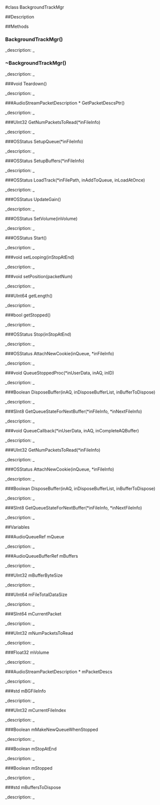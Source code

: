 #class BackgroundTrackMgr


##Description












##Methods



### BackgroundTrackMgr()

<!--
_syntax: BackgroundTrackMgr()_
_name: BackgroundTrackMgr_
_returns: _
_returns_description: _
_parameters: _
_access: public_
_version_started: 007_
_version_deprecated: _
_summary: _
_constant: False_
_static: no_
_visible: True_
_advanced: False_
-->

_description: _














<!----------------------------------------------------------------------------->

### ~BackgroundTrackMgr()

<!--
_syntax: ~BackgroundTrackMgr()_
_name: ~BackgroundTrackMgr_
_returns: _
_returns_description: _
_parameters: _
_access: public_
_version_started: 007_
_version_deprecated: _
_summary: _
_constant: False_
_static: no_
_visible: True_
_advanced: False_
-->

_description: _














<!----------------------------------------------------------------------------->

###void Teardown()

<!--
_syntax: Teardown()_
_name: Teardown_
_returns: void_
_returns_description: _
_parameters: _
_access: public_
_version_started: 007_
_version_deprecated: _
_summary: _
_constant: False_
_static: no_
_visible: True_
_advanced: False_
-->

_description: _














<!----------------------------------------------------------------------------->

###AudioStreamPacketDescription * GetPacketDescsPtr()

<!--
_syntax: GetPacketDescsPtr()_
_name: GetPacketDescsPtr_
_returns: AudioStreamPacketDescription *_
_returns_description: _
_parameters: _
_access: public_
_version_started: 007_
_version_deprecated: _
_summary: _
_constant: False_
_static: no_
_visible: True_
_advanced: False_
-->

_description: _














<!----------------------------------------------------------------------------->

###UInt32 GetNumPacketsToRead(*inFileInfo)

<!--
_syntax: GetNumPacketsToRead(*inFileInfo)_
_name: GetNumPacketsToRead_
_returns: UInt32_
_returns_description: _
_parameters: BackgroundTrackMgr_
_access: public_
_version_started: 007_
_version_deprecated: _
_summary: _
_constant: False_
_static: False_
_visible: True_
_advanced: False_
-->

_description: _














<!----------------------------------------------------------------------------->

###OSStatus SetupQueue(*inFileInfo)

<!--
_syntax: SetupQueue(*inFileInfo)_
_name: SetupQueue_
_returns: OSStatus_
_returns_description: _
_parameters: BG_FileInfo *inFileInfo_
_access: public_
_version_started: 007_
_version_deprecated: _
_summary: _
_constant: False_
_static: no_
_visible: True_
_advanced: False_
-->

_description: _














<!----------------------------------------------------------------------------->

###OSStatus SetupBuffers(*inFileInfo)

<!--
_syntax: SetupBuffers(*inFileInfo)_
_name: SetupBuffers_
_returns: OSStatus_
_returns_description: _
_parameters: BG_FileInfo *inFileInfo_
_access: public_
_version_started: 007_
_version_deprecated: _
_summary: _
_constant: False_
_static: no_
_visible: True_
_advanced: False_
-->

_description: _














<!----------------------------------------------------------------------------->

###OSStatus LoadTrack(*inFilePath, inAddToQueue, inLoadAtOnce)

<!--
_syntax: LoadTrack(*inFilePath, inAddToQueue, inLoadAtOnce)_
_name: LoadTrack_
_returns: OSStatus_
_returns_description: _
_parameters: const char *inFilePath, Boolean inAddToQueue, Boolean inLoadAtOnce_
_access: public_
_version_started: 007_
_version_deprecated: _
_summary: _
_constant: False_
_static: no_
_visible: True_
_advanced: False_
-->

_description: _














<!----------------------------------------------------------------------------->

###OSStatus UpdateGain()

<!--
_syntax: UpdateGain()_
_name: UpdateGain_
_returns: OSStatus_
_returns_description: _
_parameters: _
_access: public_
_version_started: 007_
_version_deprecated: _
_summary: _
_constant: False_
_static: no_
_visible: True_
_advanced: False_
-->

_description: _














<!----------------------------------------------------------------------------->

###OSStatus SetVolume(inVolume)

<!--
_syntax: SetVolume(inVolume)_
_name: SetVolume_
_returns: OSStatus_
_returns_description: _
_parameters: Float32 inVolume_
_access: public_
_version_started: 007_
_version_deprecated: _
_summary: _
_constant: False_
_static: no_
_visible: True_
_advanced: False_
-->

_description: _














<!----------------------------------------------------------------------------->

###OSStatus Start()

<!--
_syntax: Start()_
_name: Start_
_returns: OSStatus_
_returns_description: _
_parameters: _
_access: public_
_version_started: 007_
_version_deprecated: _
_summary: _
_constant: False_
_static: no_
_visible: True_
_advanced: False_
-->

_description: _














<!----------------------------------------------------------------------------->

###void setLooping(inStopAtEnd)

<!--
_syntax: setLooping(inStopAtEnd)_
_name: setLooping_
_returns: void_
_returns_description: _
_parameters: Boolean inStopAtEnd_
_access: public_
_version_started: 007_
_version_deprecated: _
_summary: _
_constant: False_
_static: no_
_visible: True_
_advanced: False_
-->

_description: _














<!----------------------------------------------------------------------------->

###void setPosition(packetNum)

<!--
_syntax: setPosition(packetNum)_
_name: setPosition_
_returns: void_
_returns_description: _
_parameters: SInt64 packetNum_
_access: public_
_version_started: 007_
_version_deprecated: _
_summary: _
_constant: False_
_static: no_
_visible: True_
_advanced: False_
-->

_description: _














<!----------------------------------------------------------------------------->

###UInt64 getLength()

<!--
_syntax: getLength()_
_name: getLength_
_returns: UInt64_
_returns_description: _
_parameters: _
_access: public_
_version_started: 007_
_version_deprecated: _
_summary: _
_constant: False_
_static: no_
_visible: True_
_advanced: False_
-->

_description: _














<!----------------------------------------------------------------------------->

###bool getStopped()

<!--
_syntax: getStopped()_
_name: getStopped_
_returns: bool_
_returns_description: _
_parameters: _
_access: public_
_version_started: 007_
_version_deprecated: _
_summary: _
_constant: False_
_static: no_
_visible: True_
_advanced: False_
-->

_description: _














<!----------------------------------------------------------------------------->

###OSStatus Stop(inStopAtEnd)

<!--
_syntax: Stop(inStopAtEnd)_
_name: Stop_
_returns: OSStatus_
_returns_description: _
_parameters: Boolean inStopAtEnd_
_access: public_
_version_started: 007_
_version_deprecated: _
_summary: _
_constant: False_
_static: no_
_visible: True_
_advanced: False_
-->

_description: _














<!----------------------------------------------------------------------------->

###OSStatus AttachNewCookie(inQueue, *inFileInfo)

<!--
_syntax: AttachNewCookie(inQueue, *inFileInfo)_
_name: AttachNewCookie_
_returns: OSStatus_
_returns_description: _
_parameters: AudioQueueRef inQueue, BackgroundTrackMgr_
_access: public_
_version_started: 007_
_version_deprecated: _
_summary: _
_constant: False_
_static: False_
_visible: True_
_advanced: False_
-->

_description: _














<!----------------------------------------------------------------------------->

###void QueueStoppedProc(*inUserData, inAQ, inID)

<!--
_syntax: QueueStoppedProc(*inUserData, inAQ, inID)_
_name: QueueStoppedProc_
_returns: void_
_returns_description: _
_parameters: void *inUserData, AudioQueueRef inAQ, AudioQueuePropertyID inID_
_access: public_
_version_started: 007_
_version_deprecated: _
_summary: _
_constant: False_
_static: yes_
_visible: True_
_advanced: False_
-->

_description: _














<!----------------------------------------------------------------------------->

###Boolean DisposeBuffer(inAQ, inDisposeBufferList, inBufferToDispose)

<!--
_syntax: DisposeBuffer(inAQ, inDisposeBufferList, inBufferToDispose)_
_name: DisposeBuffer_
_returns: Boolean_
_returns_description: _
_parameters: AudioQueueRef inAQ, std_
_access: public_
_version_started: 007_
_version_deprecated: _
_summary: _
_constant: False_
_static: False_
_visible: True_
_advanced: False_
-->

_description: _














<!----------------------------------------------------------------------------->

###SInt8 GetQueueStateForNextBuffer(*inFileInfo, *inNextFileInfo)

<!--
_syntax: GetQueueStateForNextBuffer(*inFileInfo, *inNextFileInfo)_
_name: GetQueueStateForNextBuffer_
_returns: SInt8_
_returns_description: _
_parameters: BackgroundTrackMgr_
_access: public_
_version_started: 007_
_version_deprecated: _
_summary: _
_constant: False_
_static: False_
_visible: True_
_advanced: False_
-->

_description: _














<!----------------------------------------------------------------------------->

###void QueueCallback(*inUserData, inAQ, inCompleteAQBuffer)

<!--
_syntax: QueueCallback(*inUserData, inAQ, inCompleteAQBuffer)_
_name: QueueCallback_
_returns: void_
_returns_description: _
_parameters: void *inUserData, AudioQueueRef inAQ, AudioQueueBufferRef inCompleteAQBuffer_
_access: public_
_version_started: 007_
_version_deprecated: _
_summary: _
_constant: False_
_static: yes_
_visible: True_
_advanced: False_
-->

_description: _














<!----------------------------------------------------------------------------->

###UInt32 GetNumPacketsToRead(*inFileInfo)

<!--
_syntax: GetNumPacketsToRead(*inFileInfo)_
_name: GetNumPacketsToRead_
_returns: UInt32_
_returns_description: _
_parameters: BackgroundTrackMgr::BG_FileInfo *inFileInfo_
_access: public_
_version_started: 007_
_version_deprecated: _
_summary: _
_constant: False_
_static: no_
_visible: True_
_advanced: False_
-->

_description: _







<!----------------------------------------------------------------------------->

###OSStatus AttachNewCookie(inQueue, *inFileInfo)

<!--
_syntax: AttachNewCookie(inQueue, *inFileInfo)_
_name: AttachNewCookie_
_returns: OSStatus_
_returns_description: _
_parameters: AudioQueueRef inQueue, BackgroundTrackMgr::BG_FileInfo *inFileInfo_
_access: public_
_version_started: 007_
_version_deprecated: _
_summary: _
_constant: False_
_static: yes_
_visible: True_
_advanced: False_
-->

_description: _







<!----------------------------------------------------------------------------->

###Boolean DisposeBuffer(inAQ, inDisposeBufferList, inBufferToDispose)

<!--
_syntax: DisposeBuffer(inAQ, inDisposeBufferList, inBufferToDispose)_
_name: DisposeBuffer_
_returns: Boolean_
_returns_description: _
_parameters: AudioQueueRef inAQ, std::vector< AudioQueueBufferRef > inDisposeBufferList, AudioQueueBufferRef inBufferToDispose_
_access: public_
_version_started: 007_
_version_deprecated: _
_summary: _
_constant: False_
_static: yes_
_visible: True_
_advanced: False_
-->

_description: _







<!----------------------------------------------------------------------------->

###SInt8 GetQueueStateForNextBuffer(*inFileInfo, *inNextFileInfo)

<!--
_syntax: GetQueueStateForNextBuffer(*inFileInfo, *inNextFileInfo)_
_name: GetQueueStateForNextBuffer_
_returns: SInt8_
_returns_description: _
_parameters: BackgroundTrackMgr::BG_FileInfo *inFileInfo, BackgroundTrackMgr::BG_FileInfo *inNextFileInfo_
_access: public_
_version_started: 007_
_version_deprecated: _
_summary: _
_constant: False_
_static: yes_
_visible: True_
_advanced: False_
-->

_description: _







<!----------------------------------------------------------------------------->

##Variables



###AudioQueueRef mQueue

<!--
_name: mQueue_
_type: AudioQueueRef_
_access: private_
_version_started: 007_
_version_deprecated: _
_summary: _
_visible: True_
_constant: True_
_advanced: False_
-->

_description: _














<!----------------------------------------------------------------------------->

###AudioQueueBufferRef mBuffers

<!--
_name: mBuffers_
_type: AudioQueueBufferRef_
_access: private_
_version_started: 007_
_version_deprecated: _
_summary: _
_visible: True_
_constant: True_
_advanced: False_
-->

_description: _














<!----------------------------------------------------------------------------->

###UInt32 mBufferByteSize

<!--
_name: mBufferByteSize_
_type: UInt32_
_access: private_
_version_started: 007_
_version_deprecated: _
_summary: _
_visible: True_
_constant: True_
_advanced: False_
-->

_description: _














<!----------------------------------------------------------------------------->

###UInt64 mFileTotalDataSize

<!--
_name: mFileTotalDataSize_
_type: UInt64_
_access: private_
_version_started: 007_
_version_deprecated: _
_summary: _
_visible: True_
_constant: True_
_advanced: False_
-->

_description: _














<!----------------------------------------------------------------------------->

###SInt64 mCurrentPacket

<!--
_name: mCurrentPacket_
_type: SInt64_
_access: private_
_version_started: 007_
_version_deprecated: _
_summary: _
_visible: True_
_constant: True_
_advanced: False_
-->

_description: _














<!----------------------------------------------------------------------------->

###UInt32 mNumPacketsToRead

<!--
_name: mNumPacketsToRead_
_type: UInt32_
_access: private_
_version_started: 007_
_version_deprecated: _
_summary: _
_visible: True_
_constant: True_
_advanced: False_
-->

_description: _














<!----------------------------------------------------------------------------->

###Float32 mVolume

<!--
_name: mVolume_
_type: Float32_
_access: private_
_version_started: 007_
_version_deprecated: _
_summary: _
_visible: True_
_constant: True_
_advanced: False_
-->

_description: _














<!----------------------------------------------------------------------------->

###AudioStreamPacketDescription * mPacketDescs

<!--
_name: mPacketDescs_
_type: AudioStreamPacketDescription *_
_access: private_
_version_started: 007_
_version_deprecated: _
_summary: _
_visible: True_
_constant: True_
_advanced: False_
-->

_description: _














<!----------------------------------------------------------------------------->

###std mBGFileInfo

<!--
_name: mBGFileInfo_
_type: std_
_access: private_
_version_started: 007_
_version_deprecated: _
_summary: _
_visible: True_
_constant: True_
_advanced: False_
-->

_description: _














<!----------------------------------------------------------------------------->

###UInt32 mCurrentFileIndex

<!--
_name: mCurrentFileIndex_
_type: UInt32_
_access: private_
_version_started: 007_
_version_deprecated: _
_summary: _
_visible: True_
_constant: True_
_advanced: False_
-->

_description: _














<!----------------------------------------------------------------------------->

###Boolean mMakeNewQueueWhenStopped

<!--
_name: mMakeNewQueueWhenStopped_
_type: Boolean_
_access: private_
_version_started: 007_
_version_deprecated: _
_summary: _
_visible: True_
_constant: True_
_advanced: False_
-->

_description: _














<!----------------------------------------------------------------------------->

###Boolean mStopAtEnd

<!--
_name: mStopAtEnd_
_type: Boolean_
_access: private_
_version_started: 007_
_version_deprecated: _
_summary: _
_visible: True_
_constant: True_
_advanced: False_
-->

_description: _














<!----------------------------------------------------------------------------->

###Boolean mStopped

<!--
_name: mStopped_
_type: Boolean_
_access: private_
_version_started: 007_
_version_deprecated: _
_summary: _
_visible: True_
_constant: True_
_advanced: False_
-->

_description: _














<!----------------------------------------------------------------------------->

###std mBuffersToDispose

<!--
_name: mBuffersToDispose_
_type: std_
_access: private_
_version_started: 007_
_version_deprecated: _
_summary: _
_visible: True_
_constant: True_
_advanced: False_
-->

_description: _














<!----------------------------------------------------------------------------->

